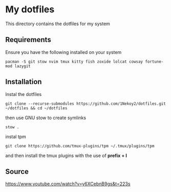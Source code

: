 # My dotfiles

This directory contains the dotfiles for my system

## Requirements

Ensure you have the following installed on your system

```
pacman -S git stow nvim tmux kitty fish zoxide lolcat cowsay fortune-mod lazygit 
```

## Installation

Instal the dotfiles 
```
git clone --recurse-submodules https://github.com/1Nekoy2/dotfiles.git ~/dotfiles && cd ~/dotfiles
```

then use GNU stow to create symlinks

```
stow .
```

instal tpm
```
git clone https://github.com/tmux-plugins/tpm ~/.tmux/plugins/tpm
```
and then install the tmux plugins with the use of **prefix + I**
## Source

https://www.youtube.com/watch?v=y6XCebnB9gs&t=223s
